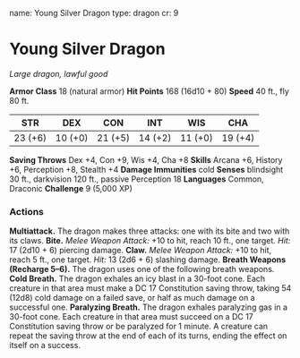 name: Young Silver Dragon
type: dragon
cr: 9

# Young Silver Dragon
_Large dragon, lawful good_

**Armor Class** 18 (natural armor)
**Hit Points** 168 (16d10 + 80)
**Speed** 40 ft., fly 80 ft.

| STR     | DEX     | CON     | INT     | WIS     | CHA     |
|---------|---------|---------|---------|---------|---------|
| 23 (+6) | 10 (+0) | 21 (+5) | 14 (+2) | 11 (+0) | 19 (+4) |

**Saving Throws** Dex +4, Con +9, Wis +4, Cha +8
**Skills** Arcana +6, History +6, Perception +8, Stealth +4
**Damage Immunities** cold
**Senses** blindsight 30 ft., darkvision 120 ft., passive Perception 18
**Languages** Common, Draconic
**Challenge** 9 (5,000 XP)

### Actions
**Multiattack.** The dragon makes three attacks: one with its bite and two with its claws.
**Bite.** _Melee Weapon Attack:_ +10 to hit, reach 10 ft., one target. _Hit:_ 17 (2d10 + 6) piercing damage.
**Claw.** _Melee Weapon Attack:_ +10 to hit, reach 5 ft., one target. _Hit:_ 13 (2d6 + 6) slashing damage.
**Breath Weapons (Recharge 5–6).** The dragon uses one of the following breath weapons.
**Cold Breath.** The dragon exhales an icy blast in a 30-foot cone. Each creature in that area must make a DC 17 Constitution saving throw, taking 54 (12d8) cold damage on a failed save, or half as much damage on a successful one.
**Paralyzing Breath.** The dragon exhales paralyzing gas in a 30-foot cone. Each creature in that area must succeed on a DC 17 Constitution saving throw or be paralyzed for 1 minute. A creature can repeat the saving throw at the end of each of its turns, ending the effect on itself on a success.
